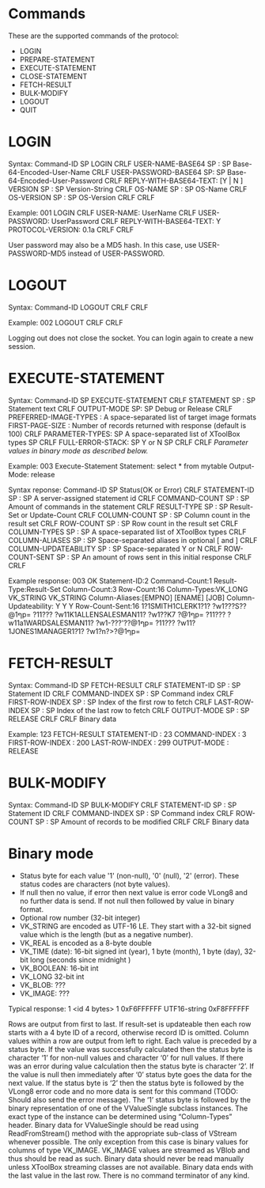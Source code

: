# Commands

These are the supported commands of the protocol:
- LOGIN
- PREPARE-STATEMENT
- EXECUTE-STATEMENT
- CLOSE-STATEMENT
- FETCH-RESULT
- BULK-MODIFY
- LOGOUT
- QUIT

# LOGIN

Syntax:
Command-ID SP LOGIN CRLF
USER-NAME-BASE64 SP : SP Base-64-Encoded-User-Name CRLF
USER-PASSWORD-BASE64 SP: SP Base-64-Encoded-User-Password CRLF
REPLY-WITH-BASE64-TEXT: [Y | N ]
VERSION SP : SP Version-String CRLF
OS-NAME SP : SP OS-Name CRLF
OS-VERSION SP : SP OS-Version CRLF
CRLF

Example:
001 LOGIN CRLF
USER-NAME: UserName CRLF
USER-PASSWORD: UserPassword CRLF
REPLY-WITH-BASE64-TEXT: Y
PROTOCOL-VERSION: 0.1a CRLF CRLF

User password may also be a MD5 hash. In this case, use USER-PASSWORD-MD5 instead of USER-PASSWORD.

# LOGOUT

Syntax:
Command-ID LOGOUT CRLF CRLF

Example:
002 LOGOUT CRLF CRLF

Logging out does not close the socket. You can login again to create a new session.

# EXECUTE-STATEMENT

Syntax:
Command-ID SP EXECUTE-STATEMENT CRLF
STATEMENT SP : SP Statement text CRLF
OUTPUT-MODE SP: SP Debug or Release CRLF
PREFERRED-IMAGE-TYPES : A space-separated list of target image formats FIRST-PAGE-SIZE : Number of records returned with response (default is 100) CRLF PARAMETER-TYPES: SP A space-separated list of XToolBox types SP CRLF FULL-ERROR-STACK: SP Y or N SP CRLF
CRLF
*Parameter values in binary mode as described below.*

Example:
003 Execute-Statement
Statement: select * from mytable
Output-Mode: release

Syntax reponse:
Command-ID SP Status(OK or Error) CRLF
STATEMENT-ID SP : SP A server-assigned statement id CRLF
COMMAND-COUNT SP : SP Amount of commands in the statement CRLF
RESULT-TYPE SP : SP Result-Set or Update-Count CRLF
COLUMN-COUNT SP : SP Column count in the result set CRLF
ROW-COUNT SP : SP Row count in the result set CRLF
COLUMN-TYPES SP : SP A space-separated list of XToolBox types CRLF
COLUMN-ALIASES SP : SP Space-separated aliases in optional [ and ] CRLF
COLUMN-UPDATEABILITY SP : SP Space-separated Y or N CRLF
ROW-COUNT-SENT SP : SP An amount of rows sent in this initial response CRLF CRLF

Example response:
003 OK
Statement-ID:2
Command-Count:1
Result-Type:Result-Set
Column-Count:3
Row-Count:16
Column-Types:VK_LONG VK_STRING VK_STRING
Column-Aliases:[EMPNO] [ENAME] [JOB]
Column-Updateability: Y Y Y
Row-Count-Sent:16
1?1SMITH1CLERK1?1? ?w1???S??@1ףp=
?11??? ?w11K1ALLENSALESMAN11?
?w1??K7 ?@1ףp=
?11??? ?w11a1WARDSALESMAN11?
?w1-???'??@1ףp=
?11??? ?w11?1JONES1MANAGER1?1?
?w1?n?>?@1ףp=

# FETCH-RESULT

Syntax:
Command-ID SP FETCH-RESULT CRLF
STATEMENT-ID SP : SP Statement ID CRLF
COMMAND-INDEX SP : SP Command index CRLF
FIRST-ROW-INDEX SP : SP Index of the first row to fetch CRLF
LAST-ROW-INDEX SP : SP Index of the last row to fetch CRLF
OUTPUT-MODE SP : SP RELEASE CRLF CRLF
Binary data

Example:
123 FETCH-RESULT
STATEMENT-ID : 23
COMMAND-INDEX : 3
FIRST-ROW-INDEX : 200
LAST-ROW-INDEX : 299
OUTPUT-MODE : RELEASE

# BULK-MODIFY

Syntax:
Command-ID SP BULK-MODIFY CRLF
STATEMENT-ID SP : SP Statement ID CRLF
COMMAND-INDEX SP : SP Command index CRLF
ROW-COUNT SP : SP Amount of records to be modified CRLF CRLF
Binary data

# Binary mode

- Status byte for each value '1' (non-null), '0' (null), '2' (error). These status codes are characters (not byte values).
- If null then no value, if error then next value is error code VLong8 and no further data is send. If not null then followed by value in binary format.
- Optional row number (32-bit integer)
- VK_STRING are encoded as UTF-16 LE. They start with a 32-bit signed value which is the length (but as a negative number).
- VK_REAL is encoded as a 8-byte double
- VK_TIME (date): 16-bit signed int (year), 1 byte (month), 1 byte (day), 32-bit long (seconds since midnight
)
- VK_BOOLEAN: 16-bit int
- VK_LONG 32-bit int
- VK_BLOB: ???
- VK_IMAGE: ???

Typical response:
1 <id 4 bytes> 1  0xF6FFFFFF UTF16-string 0xF8FFFFFF 



Rows are output from first to last.
If result-set is updateable then each row starts with a 4 byte ID of a record, otherwise record ID is omitted.
Column values within a row are output from left to right.
Each value is preceded by a status byte. If the value was successfully calculated then the status byte is character ‘1’ for non-null values and character ‘0’ for null values.
If there was an error during value calculation then the status byte is character ‘2’.
If the value is null then immediately after ‘0’ status byte goes the data for the next value.
If the status byte is ‘2’ then the status byte is followed by the VLong8 error code and no more data is sent for this command (TODO: Should also send the error message).
The ‘1’ status byte is followed by the binary representation of one of the VValueSingle subclass instances.
The exact type of the instance can be determined using “Column-Types” header.
Binary data for VValueSingle should be read using ReadFromStream() method with the appropriate sub-class of VStream whenever possible.
The only exception from this case is binary values for columns of type VK_IMAGE. VK_IMAGE values are streamed as VBlob and thus should be read as such. Binary data should never be read manually unless XToolBox streaming classes are not available.
Binary data ends with the last value in the last row. There is no command terminator of any kind.

